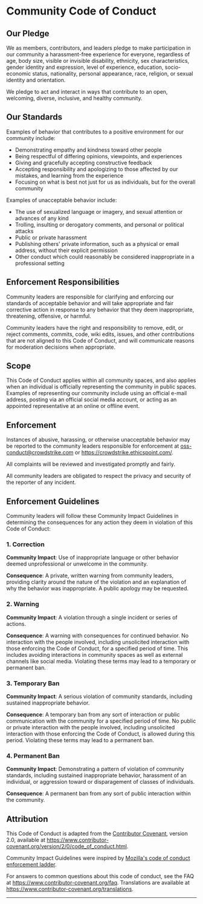 # Community Code of Conduct
 
## Our Pledge
 
We as members, contributors, and leaders pledge to make participation in our
community a harassment-free experience for everyone, regardless of age, body
size, visible or invisible disability, ethnicity, sex characteristics, gender
identity and expression, level of experience, education, socio-economic status,
nationality, personal appearance, race, religion, or sexual identity
and orientation.
 
We pledge to act and interact in ways that contribute to an open, welcoming,
diverse, inclusive, and healthy community.
 
## Our Standards
 
Examples of behavior that contributes to a positive environment for our
community include:
 
* Demonstrating empathy and kindness toward other people
* Being respectful of differing opinions, viewpoints, and experiences
* Giving and gracefully accepting constructive feedback
* Accepting responsibility and apologizing to those affected by our mistakes,
  and learning from the experience
* Focusing on what is best not just for us as individuals, but for the
  overall community
 
Examples of unacceptable behavior include:
 
* The use of sexualized language or imagery, and sexual attention or
  advances of any kind
* Trolling, insulting or derogatory comments, and personal or political attacks
* Public or private harassment
* Publishing others' private information, such as a physical or email
  address, without their explicit permission
* Other conduct which could reasonably be considered inappropriate in a
  professional setting
 
## Enforcement Responsibilities
 
Community leaders are responsible for clarifying and enforcing our standards of
acceptable behavior and will take appropriate and fair corrective action in
response to any behavior that they deem inappropriate, threatening, offensive,
or harmful.
 
Community leaders have the right and responsibility to remove, edit, or reject
comments, commits, code, wiki edits, issues, and other contributions that are
not aligned to this Code of Conduct, and will communicate reasons for moderation
decisions when appropriate.
 
## Scope
 
This Code of Conduct applies within all community spaces, and also applies when
an individual is officially representing the community in public spaces.
Examples of representing our community include using an official e-mail address,
posting via an official social media account, or acting as an appointed
representative at an online or offline event.
 
## Enforcement
 
Instances of abusive, harassing, or otherwise unacceptable behavior may be
reported to the community leaders responsible for enforcement at
oss-conduct@crowdstrike.com or https://crowdstrike.ethicspoint.com/.
 
All complaints will be reviewed and investigated promptly and fairly.
 
All community leaders are obligated to respect the privacy and security of the
reporter of any incident.
 
## Enforcement Guidelines
 
Community leaders will follow these Community Impact Guidelines in determining
the consequences for any action they deem in violation of this Code of Conduct:
 
### 1. Correction
 
**Community Impact**: Use of inappropriate language or other behavior deemed
unprofessional or unwelcome in the community.
 
**Consequence**: A private, written warning from community leaders, providing
clarity around the nature of the violation and an explanation of why the
behavior was inappropriate. A public apology may be requested.
 
### 2. Warning
 
**Community Impact**: A violation through a single incident or series
of actions.
 
**Consequence**: A warning with consequences for continued behavior. No
interaction with the people involved, including unsolicited interaction with
those enforcing the Code of Conduct, for a specified period of time. This
includes avoiding interactions in community spaces as well as external channels
like social media. Violating these terms may lead to a temporary or
permanent ban.
 
### 3. Temporary Ban
 
**Community Impact**: A serious violation of community standards, including
sustained inappropriate behavior.
 
**Consequence**: A temporary ban from any sort of interaction or public
communication with the community for a specified period of time. No public or
private interaction with the people involved, including unsolicited interaction
with those enforcing the Code of Conduct, is allowed during this period.
Violating these terms may lead to a permanent ban.
 
### 4. Permanent Ban
 
**Community Impact**: Demonstrating a pattern of violation of community
standards, including sustained inappropriate behavior,  harassment of an
individual, or aggression toward or disparagement of classes of individuals.
 
**Consequence**: A permanent ban from any sort of public interaction within
the community.
 
## Attribution
 
This Code of Conduct is adapted from the [Contributor Covenant][homepage],
version 2.0, available at
https://www.contributor-covenant.org/version/2/0/code_of_conduct.html.
 
Community Impact Guidelines were inspired by [Mozilla's code of conduct
enforcement ladder](https://github.com/mozilla/diversity).
 
[homepage]: https://www.contributor-covenant.org
 
For answers to common questions about this code of conduct, see the FAQ at
https://www.contributor-covenant.org/faq. Translations are available at
https://www.contributor-covenant.org/translations.
 
 
---
